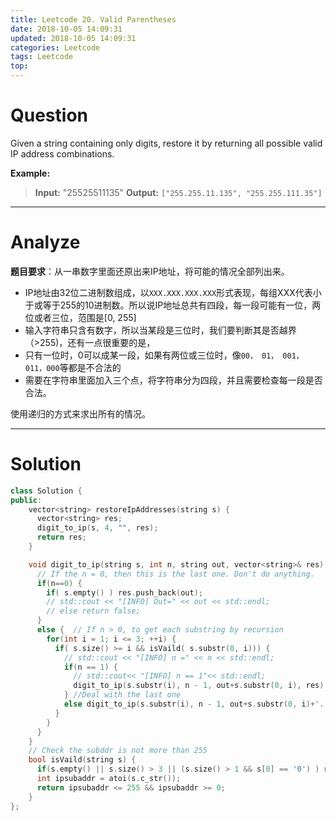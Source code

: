 ```yaml
---
title: Leetcode 20. Valid Parentheses
date: 2018-10-05 14:09:31
updated: 2018-10-05 14:09:31
categories: Leetcode
tags: Leetcode
top:
---
```


# Question

Given a string containing only digits, restore it by returning all possible valid IP address combinations.

**Example:**
> **Input:** "25525511135"
> **Output:** `["255.255.11.135", "255.255.111.35"]`

<!--more-->

---

# Analyze

**题目要求**：从一串数字里面还原出来IP地址，将可能的情况全部列出来。

- IP地址由32位二进制数组成，以`XXX.XXX.XXX.XXX`形式表现，每组XXX代表小于或等于255的10进制数。所以说IP地址总共有四段，每一段可能有一位，两位或者三位，范围是[0, 255]
- 输入字符串只含有数字，所以当某段是三位时，我们要判断其是否越界（>255)，还有一点很重要的是，
- 只有一位时，0可以成某一段，如果有两位或三位时，像`00， 01， 001， 011，000`等都是不合法的
- 需要在字符串里面加入三个点，将字符串分为四段，并且需要检查每一段是否合法。

使用递归的方式来求出所有的情况。

---

# Solution

```cpp
class Solution {
public:
    vector<string> restoreIpAddresses(string s) {
      vector<string> res;
      digit_to_ip(s, 4, "", res);
      return res;
    }

    void digit_to_ip(string s, int n, string out, vector<string>& res) {
      // If the n = 0, then this is the last one. Don't do anything.
      if(n==0) {
        if( s.empty() ) res.push_back(out);
        // std::cout << "[INFO] Out=" << out << std::endl;
        // else return false;
      }
      else {  // If n > 0, to get each substring by recursion
        for(int i = 1; i <= 3; ++i) {
          if( s.size() >= i && isVaild( s.substr(0, i))) {
            // std::cout << "[INFO] n =" << n << std::endl;
            if(n == 1) {
              // std::cout<< "[INFO] n == 1"<< std::endl;
              digit_to_ip(s.substr(i), n - 1, out+s.substr(0, i), res);
            } //Deal with the last one
            else digit_to_ip(s.substr(i), n - 1, out+s.substr(0, i)+'.', res);
          }
        }
      }
    }
    // Check the subddr is not more than 255
    bool isVaild(string s) {
      if(s.empty() || s.size() > 3 || (s.size() > 1 && s[0] == '0') ) return false; 
      int ipsubaddr = atoi(s.c_str());
      return ipsubaddr <= 255 && ipsubaddr >= 0;
    }
};
```